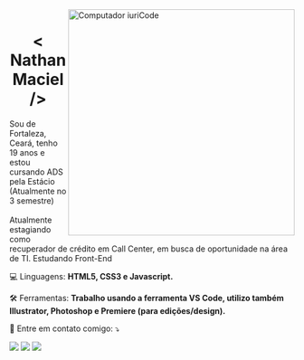 <img src="https://raw.githubusercontent.com/MicaelliMedeiros/micaellimedeiros/master/image/computer-illustration.png" min-width="400px" max-width="400px" width="400px" align="right" alt="Computador iuriCode">

<h1 align="center">< Nathan Maciel /> </h1>

<p align="left"> 
  Sou de Fortaleza, Ceará, tenho 19 anos e estou cursando ADS pela Estácio (Atualmente no 3 semestre)<br><br>
  Atualmente estagiando como recuperador de crédito em Call Center, em busca de oportunidade na área de TI. Estudando Front-End
</p>

<p align="left">
  💻 Linguagens: <strong>HTML5, CSS3 e Javascript.</strong>
</p>

<p align="left">
  🛠️ Ferramentas: <strong>Trabalho usando a ferramenta VS Code, utilizo também Illustrator, Photoshop e Premiere (para edições/design).</strong>
</p>

<p align="left">
  💌 Entre em contato comigo: ⤵️
</p>

<p align="left">
  <a href="#" alt="Gmail">
  <img src="https://img.shields.io/badge/-Gmail-FF0000?style=flat-square&labelColor=FF0000&logo=gmail&logoColor=white&link=mailto:nathanmacielviana123456@gmail.com" /></a>

  <a href="#" alt="Linkedin">
  <img src="https://img.shields.io/badge/-Linkedin-0e76a8?style=flat-square&logo=Linkedin&logoColor=white&link=https://www.linkedin.com/in/nathan-maciel-viana-104b35241/" /></a>

  <a href="#" alt="WhatsApp">
  <img src="https://img.shields.io/badge/-WhatsApp-25d366?style=flat-square&labelColor=25d366&logo=whatsapp&logoColor=white&link=https://web.whatsapp.com/send?phone=85988167997"/></a>

</p>  
